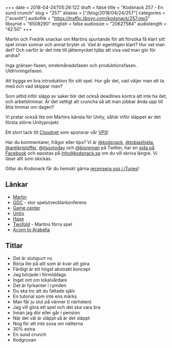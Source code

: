 +++
date = 2018-04-24T05:26:12Z
draft = false
title = "Kodsnack 257 - En sund crunch"
slug = "257"
aliases = ["/blog/2018/04/24/257"]
categories = ["avsnitt"]
audiofile = "https://traffic.libsyn.com/kodsnack/257.mp3"
libsynid = "6508290"
english = false
audiosize = "20627584"
audiolength = "42:50"
+++

Martin och Fredrik snackar om Martins spurtande för att försöka få klart sitt spel innan somrar och annat bryter ut. Vad är egentligen klart? Hur vet man det? Och varför är det inte till jättemycket hjälp att visa vad man gör för andra?

Inga gränser-fasen, smekmånadsfasen och produktionsfasen. Utdrivningsfasen.

Att bygga en bra introduktion för sitt spel. Hur går det, vad väljer man att ta med och vad skippar man?

Som alltid inför släpp av saker blir det också deadlines kontra att inte ha det, och arbetstimmar. Är det vettigt att cruncha så att man jobbar ända upp till åtta timmar om dagen?

Vi pratar också lite om Martins känsla för Unity, såhär inför släppet av det första större Unityprojekt.

Ett stort tack till [Cloudnet](http://www.cloudnet.se) som sponsrar vår [VPS](http://en.wikipedia.org/wiki/Virtual_private_server)!

Har du kommentarer, frågor eller tips? Vi är [@kodsnack](https://www.twitter.com/kodsnack), [@tobiashieta](https://www.twitter.com/tobiashieta), [@antikristoffer](https://www.twitter.com/antikristoffer), [@itssotoday](https://twitter.com/itssotoday) och [@bjoreman](https://www.twitter.com/bjoreman) på Twitter, har en [sida på Facebook](https://www.facebook.com/kodsnack) och epostas på [info@kodsnack.se](mailto:info@kodsnack.se) om du vill skriva längre. Vi läser allt som skickas.

Gillar du Kodsnack får du hemskt gärna [recensera oss i iTunes](http://itunes.apple.com/se/podcast/kodsnack/id561631498?l=en)!

## Länkar ##
* [Martin](https://twitter.com/grapefrukt/)
* [GDC](https://en.wikipedia.org/wiki/Game_Developers_Conference) - stor spelutvecklarkonferens
* [Game center](https://developer.apple.com/game-center/)
* [Unity](https://en.wikipedia.org/wiki/Unity_%28game_engine%29)
* [Haxe](https://en.wikipedia.org/wiki/Haxe)
* [Twofold](https://twofoldinc.com/) - Martins förra spel
* [Acorn to Arabella](http://www.acorntoarabella.com/project/)

## Titlar ##
* Det är slutspurt nu
* Börja lite på allt som är kvar att göra
* Färdigt är ett högst abstrakt koncept
* Jag började i förmiddags
* Inget ont om lokalvårdare
* Det är fyrkanter i rymden
* Du ska tro att du fattade själv
* En tutorial som inte ens märks
* Man får ju slut på vänner (i närheten)
* Jag vill göra ett spel och det ska vara bra
* Innan jag dör eller går i pension
* När det väl är släppt så är det släppt
* Nog för att inte sova om nätterna
* 30% extra
* En sund crunch
* Kodgruvan